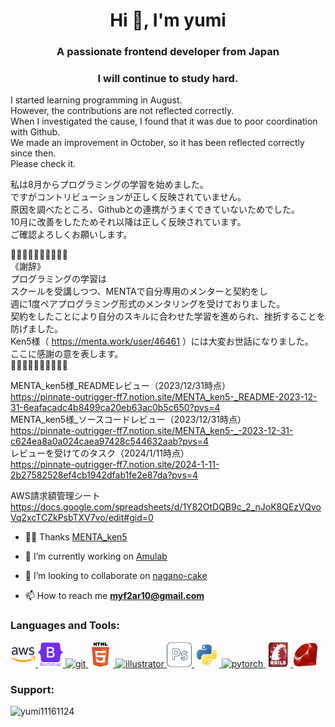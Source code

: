 <h1 align="center">Hi 👋, I'm yumi</h1>
<h3 align="center">A passionate frontend developer from Japan</h3>
<h3 align="center">I will continue to study hard.</h3>

I started learning programming in August.<br>
However, the contributions are not reflected correctly.<br>
When I investigated the cause, I found that it was due to poor coordination with Github.<br>
We made an improvement in October, so it has been reflected correctly since then.<br>
Please check it.<br>

私は8月からプログラミングの学習を始めました。<br>
ですがコントリビューションが正しく反映されていません。<br>
原因を調べたところ、Githubとの連携がうまくできていないためでした。<br>
10月に改善をしたためそれ以降は正しく反映されています。<br>
ご確認よろしくお願いします。<br>

💐💐💐💐💐💐💐💐💐💐<br>
《謝辞》<br>
プログラミングの学習は<br>
スクールを受講しつつ、MENTAで自分専用のメンターと契約をし<br>
週に1度ペアプログラミング形式のメンタリングを受けておりました。<br>
契約をしたことにより自分のスキルに合わせた学習を進められ、挫折することを防げました。<br>
Ken5様（ https://menta.work/user/46461 ）には大変お世話になりました。<br>
ここに感謝の意を表します。<br>
💐💐💐💐💐💐💐💐💐💐

MENTA_ken5様_READMEレビュー（2023/12/31時点）<br>
https://pinnate-outrigger-ff7.notion.site/MENTA_ken5-_README-2023-12-31-6eafacadc4b8499ca20eb63ac0b5c650?pvs=4<br>
MENTA_ken5様_ソースコードレビュー（2023/12/31時点）<br>
https://pinnate-outrigger-ff7.notion.site/MENTA_ken5-_-2023-12-31-c624ea8a0a024caea97428c544632aab?pvs=4<br>
レビューを受けてのタスク（2024/1/11時点）<br>
https://pinnate-outrigger-ff7.notion.site/2024-1-11-2b27582528ef4cb1942dfab1fe2e87da?pvs=4<br>

AWS請求額管理シート<br>
https://docs.google.com/spreadsheets/d/1Y82OtDQB9c_2_nJoK8QEzVQvoVq2xcTCZkPsbTXV7vo/edit#gid=0<br>

- 🙇‍♀️ Thanks [MENTA_ken5](https://menta.work/user/46461)

- 🔭 I’m currently working on [Amulab](https://github.com/myf2ar10/amulab)

- 👯 I’m looking to collaborate on [nagano-cake](https://github.com/webcamp-teamD-sky/nagano-cake)

- 📫 How to reach me **myf2ar10@gmail.com**


<h3 align="left">Languages and Tools:</h3>
<p align="left"> <a href="https://aws.amazon.com" target="_blank" rel="noreferrer"> <img src="https://raw.githubusercontent.com/devicons/devicon/master/icons/amazonwebservices/amazonwebservices-original-wordmark.svg" alt="aws" width="40" height="40"/> </a> <a href="https://getbootstrap.com" target="_blank" rel="noreferrer"> <img src="https://raw.githubusercontent.com/devicons/devicon/master/icons/bootstrap/bootstrap-plain-wordmark.svg" alt="bootstrap" width="40" height="40"/> </a> <a href="https://git-scm.com/" target="_blank" rel="noreferrer"> <img src="https://www.vectorlogo.zone/logos/git-scm/git-scm-icon.svg" alt="git" width="40" height="40"/> </a> <a href="https://www.w3.org/html/" target="_blank" rel="noreferrer"> <img src="https://raw.githubusercontent.com/devicons/devicon/master/icons/html5/html5-original-wordmark.svg" alt="html5" width="40" height="40"/> </a> <a href="https://www.adobe.com/in/products/illustrator.html" target="_blank" rel="noreferrer"> <img src="https://www.vectorlogo.zone/logos/adobe_illustrator/adobe_illustrator-icon.svg" alt="illustrator" width="40" height="40"/> </a> <a href="https://www.photoshop.com/en" target="_blank" rel="noreferrer"> <img src="https://raw.githubusercontent.com/devicons/devicon/master/icons/photoshop/photoshop-line.svg" alt="photoshop" width="40" height="40"/> </a> <a href="https://www.python.org" target="_blank" rel="noreferrer"> <img src="https://raw.githubusercontent.com/devicons/devicon/master/icons/python/python-original.svg" alt="python" width="40" height="40"/> </a> <a href="https://pytorch.org/" target="_blank" rel="noreferrer"> <img src="https://www.vectorlogo.zone/logos/pytorch/pytorch-icon.svg" alt="pytorch" width="40" height="40"/> </a> <a href="https://rubyonrails.org" target="_blank" rel="noreferrer"> <img src="https://raw.githubusercontent.com/devicons/devicon/master/icons/rails/rails-original-wordmark.svg" alt="rails" width="40" height="40"/> </a> <a href="https://www.ruby-lang.org/en/" target="_blank" rel="noreferrer"> <img src="https://raw.githubusercontent.com/devicons/devicon/master/icons/ruby/ruby-original.svg" alt="ruby" width="40" height="40"/> </a> </p>

<h3 align="left">Support:</h3>
<p><a href="https://ko-fi.com/yumi11161124"> <img align="left" src="https://cdn.ko-fi.com/cdn/kofi3.png?v=3" height="50" width="210" alt="yumi11161124" /></a></p><br><br>

<!--### Hi there 👋
<h3 align="left">Connect with me:</h3>
<p align="left">
</p>


**myf2ar10/myf2ar10** is a ✨ _special_ ✨ repository because its `README.md` (this file) appears on your GitHub profile.

Here are some ideas to get you started:

- 🔭 I’m currently working on ...
- 🌱 I’m currently learning ...
- 👯 I’m looking to collaborate on ...
- 🤔 I’m looking for help with ...
- 💬 Ask me about ...
- 📫 How to reach me: ...
- 😄 Pronouns: ...
- ⚡ Fun fact: ...
-->
